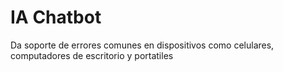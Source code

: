 # IA Chatbot

 Da soporte de errores comunes en dispositivos como celulares, computadores de escritorio y portatiles